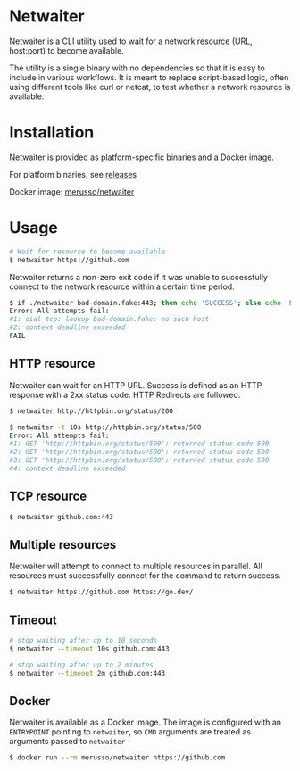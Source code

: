# Netwaiter

Netwaiter is a CLI utility used to wait for a network resource (URL, host:port)
to become available.

The utility is a single binary with no dependencies so that it is easy to
include in various workflows.  It is meant to replace script-based logic, often
using different tools like curl or netcat, to test whether a network resource is
available.

# Installation

Netwaiter is provided as platform-specific binaries and a Docker image.

For platform binaries, see [releases](https://github.com/merusso/netwaiter/releases)

Docker image: [merusso/netwaiter](https://hub.docker.com/r/merusso/netwaiter)

# Usage

```bash
# Wait for resource to become available
$ netwaiter https://github.com
```

Netwaiter returns a non-zero exit code if it was unable to successfully connect
to the network resource within a certain time period.

```bash
$ if ./netwaiter bad-domain.fake:443; then echo 'SUCCESS'; else echo 'FAIL'; fi
Error: All attempts fail:
#1: dial tcp: lookup bad-domain.fake: no such host
#2: context deadline exceeded
FAIL
```

## HTTP resource

Netwaiter can wait for an HTTP URL. Success is defined as an HTTP response with
a 2xx status code. HTTP Redirects are followed.

```bash
$ netwaiter http://httpbin.org/status/200

$ netwaiter -t 10s http://httpbin.org/status/500
Error: All attempts fail:
#1: GET 'http://httpbin.org/status/500': returned status code 500
#2: GET 'http://httpbin.org/status/500': returned status code 500
#3: GET 'http://httpbin.org/status/500': returned status code 500
#4: context deadline exceeded
```

## TCP resource

```bash
$ netwaiter github.com:443
```

## Multiple resources

Netwaiter will attempt to connect to multiple resources in parallel. All
resources must successfully connect for the command to return success.

```bash
$ netwaiter https://github.com https://go.dev/
```

## Timeout

```bash
# stop waiting after up to 10 seconds
$ netwaiter --timeout 10s github.com:443

# stop waiting after up to 2 minutes
$ netwaiter --timeout 2m github.com:443
```

## Docker

Netwaiter is available as a Docker image. The image is configured with an
`ENTRYPOINT` pointing to `netwaiter`, so `CMD` arguments are treated as
arguments passed to `netwaiter`

```bash
$ docker run --rm merusso/netwaiter https://github.com
```
